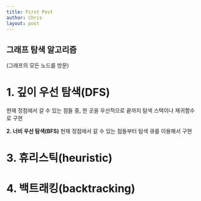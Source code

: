 ```yaml
---
title: First Post
author: Chris
layout: post
---
```



## 그래프 탐색 알고리즘
(그래프의 모든 노드를 방문)

# 1. 깊이 우선 탐색(DFS)
  현재 정점에서 갈 수 있는 점들 중, 한 곳을 우선적으로 끝까지 탐색
  스택이나 재귀함수로 구현

**2. 너비 우선 탐색(BFS)**
  현재 정점에서 갈 수 있는 점들부터 탐색
  큐를 이용해서 구현

# 3. 휴리스틱(heuristic)

# 4. 백트래킹(backtracking)
